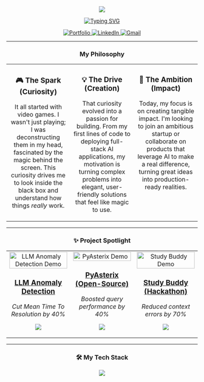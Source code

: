 <div align="center">

<img src="https://capsule-render.vercel.app/api?type=waving&color=gradient&height=300&section=header&text=Dhrumil%20Ankola&fontSize=70&fontAlignY=38&animation=fadeIn&desc=Building%20cool%20things%20with%20code%20and%20coffee&descAlignY=55&descAlign=68" />

<a href="https://git.io/typing-svg"><img src="https://readme-typing-svg.herokuapp.com?font=Fira+Code&size=25&pause=1000&color=3366FF&center=true&vCenter=true&width=500&lines=Full-Stack+Developer;AI+%26+ML+Enthusiast;Creative+Problem-Solver;Aspiring+Founder" alt="Typing SVG" /></a>

<p>
  <a href="https://dhrumilankola.netlify.app/" target="_blank">
    <img src="https://img.shields.io/badge/Portfolio-D65A31?style=for-the-badge&logo=react&logoColor=white" alt="Portfolio"/>
  </a>
  <a href="https://www.linkedin.com/in/dhrumil-ankola/" target="_blank">
    <img src="https://img.shields.io/badge/LinkedIn-0077B5?style=for-the-badge&logo=linkedin&logoColor=white" alt="LinkedIn"/>
  </a>
  <a href="mailto:ankoladhrumil@gmail.com">
    <img src="https://img.shields.io/badge/Gmail-D14836?style=for-the-badge&logo=gmail&logoColor=white" alt="Gmail"/>
  </a>
</p>

---

### My Philosophy

<table>
  <tr>
    <td width="33.3%" valign="top">
      <div align="center">
        <h3>🎮 The Spark (Curiosity)</h3>
        <p>It all started with video games. I wasn't just playing; I was deconstructing them in my head, fascinated by the magic behind the screen. This curiosity drives me to look inside the black box and understand how things <em>really</em> work.</p>
      </div>
    </td>
    <td width="33.3%" valign="top">
      <div align="center">
        <h3>💡 The Drive (Creation)</h3>
        <p>That curiosity evolved into a passion for building. From my first lines of code to deploying full-stack AI applications, my motivation is turning complex problems into elegant, user-friendly solutions that feel like magic to use.</p>
      </div>
    </td>
    <td width="33.3%" valign="top">
      <div align="center">
        <h3>🚀 The Ambition (Impact)</h3>
        <p>Today, my focus is on creating tangible impact. I'm looking to join an ambitious startup or collaborate on products that leverage AI to make a real difference, turning great ideas into production-ready realities.</p>
      </div>
    </td>
  </tr>
</table>

---

### ✨ Project Spotlight

<table width="100%">
  <tr>
    <td width="33%" valign="top" align="center">
      <a href="YOUR_PROJECT_LINK_HERE" target="_blank">
        <img src="YOUR_LINK_TO_ANOMALY_DETECTION_DEMO.gif" alt="LLM Anomaly Detection Demo" width="100%"/>
        <h3>LLM Anomaly Detection</h3>
      </a>
      <em>Cut Mean Time To Resolution by 40%</em>
      <p>
        <img src="https://skillicons.dev/icons?i=gcp,kubernetes,docker,python,go" />
      </p>
    </td>
    <td width="33%" valign="top" align="center">
      <a href="YOUR_PROJECT_LINK_HERE" target="_blank">
        <img src="YOUR_LINK_TO_PYASTERIX_DEMO.gif" alt="PyAsterix Demo" width="100%"/>
        <h3>PyAsterix (Open-Source)</h3>
      </a>
      <em>Boosted query performance by 40%</em>
      <p>
        <img src="https://skillicons.dev/icons?i=python,pandas,pytest" />
      </p>
    </td>
    <td width="33%" valign="top" align="center">
      <a href="YOUR_PROJECT_LINK_HERE" target="_blank">
        <img src="YOUR_LINK_TO_STUDY_BUDDY_DEMO.gif" alt="Study Buddy Demo" width="100%"/>
        <h3>Study Buddy (Hackathon)</h3>
      </a>
      <em>Reduced context errors by 70%</em>
      <p>
        <img src="https://skillicons.dev/icons?i=react,django,python,tailwind" />
      </p>
    </td>
  </tr>
</table>

---

### 🛠️ My Tech Stack
<p>
  <a href="https://skillicons.dev">
    <img src="https://skillicons.dev/icons?i=python,javascript,cpp,sql,pytorch,tensorflow,gcp,aws,docker,kubernetes,jenkins,git,react,nodejs,django,laravel,express,mysql,mongodb&perline=9" />
  </a>
</p>

</div>